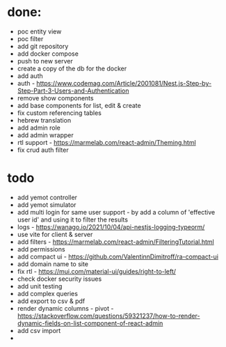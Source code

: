 # done:
* poc entity view
* poc filter
* add git repository
* add docker compose
* push to new server
* create a copy of the db for the docker
* add auth
* auth - https://www.codemag.com/Article/2001081/Nest.js-Step-by-Step-Part-3-Users-and-Authentication
* remove show components
* add base components for list, edit & create
* fix custom referencing tables
* hebrew translation
* add admin role
* add admin wrapper
* rtl support - https://marmelab.com/react-admin/Theming.html
* fix crud auth filter

# todo
* add yemot controller
* add yemot simulator
* add multi login for same user support - by add a column of 'effective user id' and using it to filter the results
* logs - https://wanago.io/2021/10/04/api-nestjs-logging-typeorm/
* use vite for client & server
* add filters - https://marmelab.com/react-admin/FilteringTutorial.html
* add permissions
* add compact ui - https://github.com/ValentinnDimitroff/ra-compact-ui
* add domain name to site
* fix rtl - https://mui.com/material-ui/guides/right-to-left/
* check docker security issues
* add unit testing
* add complex queries
* add export to csv & pdf
* render dynamic columns - pivot - https://stackoverflow.com/questions/59321237/how-to-render-dynamic-fields-on-list-component-of-react-admin
* add csv import
* 